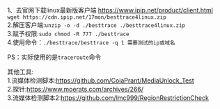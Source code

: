 1、去官网下载linux最新版客户端 https://www.ipip.net/product/client.html   
`wget https://cdn.ipip.net/17mon/besttrace4linux.zip`   
2.解压客户端:`unzip -o -d ./besttrace ./besttrace4linux.zip`   
3.赋予权限:`sudo chmod -R 777 ./besttrace`   
4.使用命令：`./besttrace/besttrace -q 1 需要测试的ip或域名`   

PS：实际使用的是`traceroute`命令

其他工具:   
1.流媒体检测脚本:https://github.com/CoiaPrant/MediaUnlock_Test   
2.探针:https://www.moerats.com/archives/266/   
3.流媒体检测脚本2:https://github.com/lmc999/RegionRestrictionCheck
